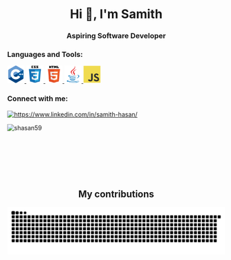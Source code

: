 <h1 align="center">Hi 👋, I'm Samith</h1>
<h3 align="center">Aspiring Software Developer</h3>

<h3 align="left">Languages and Tools:</h3>
<p align="left"> <a href="https://www.w3schools.com/cpp/" target="_blank" rel="noreferrer"> <img src="https://raw.githubusercontent.com/devicons/devicon/master/icons/cplusplus/cplusplus-original.svg" alt="cplusplus" width="40" height="40"/> </a> <a href="https://www.w3schools.com/css/" target="_blank" rel="noreferrer"> <img src="https://raw.githubusercontent.com/devicons/devicon/master/icons/css3/css3-original-wordmark.svg" alt="css3" width="40" height="40"/> </a> <a href="https://www.w3.org/html/" target="_blank" rel="noreferrer"> <img src="https://raw.githubusercontent.com/devicons/devicon/master/icons/html5/html5-original-wordmark.svg" alt="html5" width="40" height="40"/> </a> <a href="https://www.java.com" target="_blank" rel="noreferrer"> <img src="https://raw.githubusercontent.com/devicons/devicon/master/icons/java/java-original.svg" alt="java" width="40" height="40"/> </a> <a href="https://developer.mozilla.org/en-US/docs/Web/JavaScript" target="_blank" rel="noreferrer"> <img src="https://raw.githubusercontent.com/devicons/devicon/master/icons/javascript/javascript-original.svg" alt="javascript" width="40" height="40"/> </a> </p>


<h3 align="left">Connect with me:</h3>
<p align="left">
<a href="https://www.linkedin.com/in/samith-hasan/" target="blank"><img align="center" src="https://raw.githubusercontent.com/rahuldkjain/github-profile-readme-generator/master/src/images/icons/Social/linked-in-alt.svg" alt="https://www.linkedin.com/in/samith-hasan/" height="30" width="40" /></a>
</p>


<p><img align="left" src="https://github-readme-stats.vercel.app/api/top-langs?username=shasan59&show_icons=true&locale=en&layout=compact" alt="shasan59" /></p>

<br>
<br>

<div align="center">

<br>
<br>
<br>
<br>
<br>

<h2> My contributions</h2>


 <img alt="snake eating my contributions" src="https://raw.githubusercontent.com/SHasan59/SHasan59/output/github-contribution-grid-snake.svg" />






